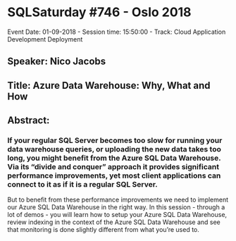 # SQLSaturday #746 - Oslo 2018
Event Date: 01-09-2018 - Session time: 15:50:00 - Track: Cloud Application Development  Deployment
## Speaker: Nico Jacobs
## Title: Azure Data Warehouse: Why, What and How
## Abstract:
### If your regular SQL Server becomes too slow for running your data warehouse queries, or uploading the new data takes too long, you might benefit from the Azure SQL Data Warehouse. Via its “divide and conquer” approach it provides significant performance improvements, yet most client applications can connect to it as if it is a regular SQL Server.
But to benefit from these performance improvements we need to implement our Azure SQL Data Warehouse in the right way. In this session - through a lot of demos - you will learn how to setup your Azure SQL Data Warehouse, review indexing in the context of the Azure SQL Data Warehouse and see that monitoring is done slightly different from what you’re used to.
